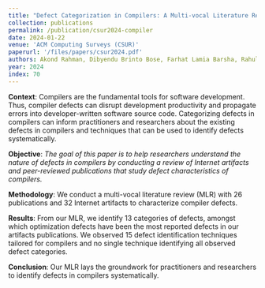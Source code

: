 ```yaml
---
title: "Defect Categorization in Compilers: A Multi-vocal Literature Review"
collection: publications
permalink: /publication/csur2024-compiler
date: 2024-01-22
venue: 'ACM Computing Surveys (CSUR)'
paperurl: '/files/papers/csur2024.pdf'
authors: Akond Rahman, Dibyendu Brinto Bose, Farhat Lamia Barsha, Rahul Pandita 
year: 2024
index: 70
--- 
```

**Context**: Compilers are the fundamental tools for software development. Thus, compiler defects can disrupt development productivity and propagate errors into developer-written software source code. Categorizing defects in compilers can inform practitioners and researchers about the existing defects in compilers and techniques that can be used to identify defects systematically. 

**Objective**: *The goal of this paper is to help researchers understand the nature of defects in compilers by conducting a review of Internet artifacts and peer-reviewed publications that study defect characteristics of compilers.*

**Methodology**: We conduct a multi-vocal literature review (MLR) with 26 publications and 32 Internet artifacts to characterize compiler defects. 

**Results**: From our MLR, we identify 13 categories of defects, amongst which optimization defects have been the most reported defects in our artifacts publications. We observed 15 defect identification techniques tailored for compilers and no single technique identifying all observed defect categories.

**Conclusion**: Our MLR lays the groundwork for practitioners and researchers to identify defects in compilers systematically. 